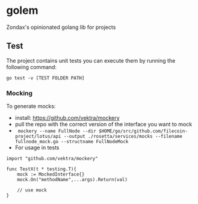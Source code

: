 # golem

Zondax's opinionated golang lib for projects

## Test

The project contains unit tests you can execute them by running the following command:

`go test -v [TEST FOLDER PATH]`

### Mocking

To generate mocks:

- install: https://github.com/vektra/mockery
- pull the repo with the correct version of the interface you want to mock
- ` mockery --name FullNode --dir $HOME/go/src/github.com/filecoin-project/lotus/api --output ./rosetta/services/mocks --filename fullnode_mock.go --structname FullNodeMock`
- For usage in tests
```
import "github.com/vektra/mockery"

func TestX(t * testing.T){
    mock := MockedInterface{}   
    mock.On("methodName",...args).Return(val)

    // use mock
}